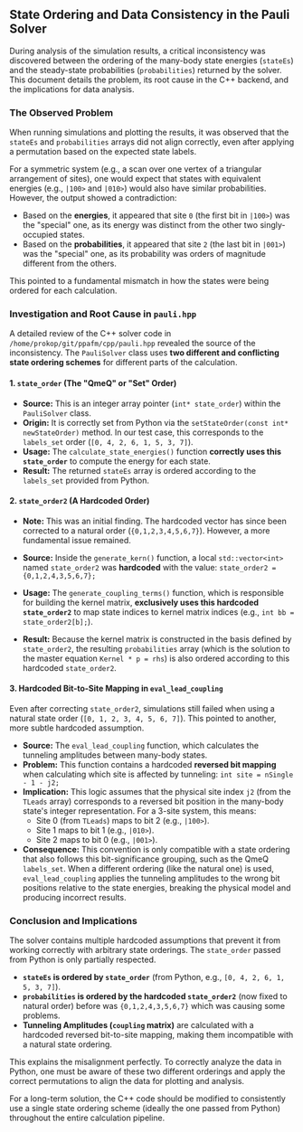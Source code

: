 ## State Ordering and Data Consistency in the Pauli Solver

During analysis of the simulation results, a critical inconsistency was discovered between the ordering of the many-body state energies (`stateEs`) and the steady-state probabilities (`probabilities`) returned by the solver. This document details the problem, its root cause in the C++ backend, and the implications for data analysis.

### The Observed Problem

When running simulations and plotting the results, it was observed that the `stateEs` and `probabilities` arrays did not align correctly, even after applying a permutation based on the expected state labels.

For a symmetric system (e.g., a scan over one vertex of a triangular arrangement of sites), one would expect that states with equivalent energies (e.g., `|100>` and `|010>`) would also have similar probabilities. However, the output showed a contradiction:

*   Based on the **energies**, it appeared that site `0` (the first bit in `|100>`) was the "special" one, as its energy was distinct from the other two singly-occupied states.
*   Based on the **probabilities**, it appeared that site `2` (the last bit in `|001>`) was the "special" one, as its probability was orders of magnitude different from the others.

This pointed to a fundamental mismatch in how the states were being ordered for each calculation.

### Investigation and Root Cause in `pauli.hpp`

A detailed review of the C++ solver code in `/home/prokop/git/ppafm/cpp/pauli.hpp` revealed the source of the inconsistency. The `PauliSolver` class uses **two different and conflicting state ordering schemes** for different parts of the calculation.

#### 1. `state_order` (The "QmeQ" or "Set" Order)

*   **Source:** This is an integer array pointer (`int* state_order`) within the `PauliSolver` class.
*   **Origin:** It is correctly set from Python via the `setStateOrder(const int* newStateOrder)` method. In our test case, this corresponds to the `labels_set` order (`[0, 4, 2, 6, 1, 5, 3, 7]`).
*   **Usage:** The `calculate_state_energies()` function **correctly uses this `state_order`** to compute the energy for each state.
*   **Result:** The returned `stateEs` array is ordered according to the `labels_set` provided from Python.

#### 2. `state_order2` (A Hardcoded Order)
*   **Note:** This was an initial finding. The hardcoded vector has since been corrected to a natural order (`{0,1,2,3,4,5,6,7}`). However, a more fundamental issue remained.

*   **Source:** Inside the `generate_kern()` function, a local `std::vector<int>` named `state_order2` was **hardcoded** with the value:
    `state_order2 = {0,1,2,4,3,5,6,7};`
*   **Usage:** The `generate_coupling_terms()` function, which is responsible for building the kernel matrix, **exclusively uses this hardcoded `state_order2`** to map state indices to kernel matrix indices (e.g., `int bb = state_order2[b];`).
*   **Result:** Because the kernel matrix is constructed in the basis defined by `state_order2`, the resulting `probabilities` array (which is the solution to the master equation `Kernel * p = rhs`) is also ordered according to this hardcoded `state_order2`.

#### 3. Hardcoded Bit-to-Site Mapping in `eval_lead_coupling`

Even after correcting `state_order2`, simulations still failed when using a natural state order (`[0, 1, 2, 3, 4, 5, 6, 7]`). This pointed to another, more subtle hardcoded assumption.

*   **Source:** The `eval_lead_coupling` function, which calculates the tunneling amplitudes between many-body states.
*   **Problem:** This function contains a hardcoded **reversed bit mapping** when calculating which site is affected by tunneling:
    `int site = nSingle - 1 - j2;`
*   **Implication:** This logic assumes that the physical site index `j2` (from the `TLeads` array) corresponds to a reversed bit position in the many-body state's integer representation. For a 3-site system, this means:
    *   Site 0 (from `TLeads`) maps to bit 2 (e.g., `|100>`).
    *   Site 1 maps to bit 1 (e.g., `|010>`).
    *   Site 2 maps to bit 0 (e.g., `|001>`).
*   **Consequence:** This convention is only compatible with a state ordering that also follows this bit-significance grouping, such as the QmeQ `labels_set`. When a different ordering (like the natural one) is used, `eval_lead_coupling` applies the tunneling amplitudes to the wrong bit positions relative to the state energies, breaking the physical model and producing incorrect results.

### Conclusion and Implications

The solver contains multiple hardcoded assumptions that prevent it from working correctly with arbitrary state orderings. The `state_order` passed from Python is only partially respected.

*   **`stateEs` is ordered by `state_order`** (from Python, e.g., `[0, 4, 2, 6, 1, 5, 3, 7]`).
*   **`probabilities` is ordered by the hardcoded `state_order2`** (now fixed to natural order) before was `{0,1,2,4,3,5,6,7}` which was causing some problems.
*   **Tunneling Amplitudes (`coupling` matrix)** are calculated with a hardcoded reversed bit-to-site mapping, making them incompatible with a natural state ordering.

This explains the misalignment perfectly. To correctly analyze the data in Python, one must be aware of these two different orderings and apply the correct permutations to align the data for plotting and analysis.

For a long-term solution, the C++ code should be modified to consistently use a single state ordering scheme (ideally the one passed from Python) throughout the entire calculation pipeline.
